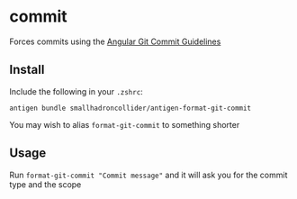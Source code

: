 # commit 

Forces commits using the [Angular Git Commit Guidelines](https://gist.github.com/brianclements/841ea7bffdb01346392c)

## Install

Include the following in your `.zshrc`:

```
antigen bundle smallhadroncollider/antigen-format-git-commit
```

You may wish to alias `format-git-commit` to something shorter

## Usage

Run `format-git-commit "Commit message"` and it will ask you for the commit type and the scope
